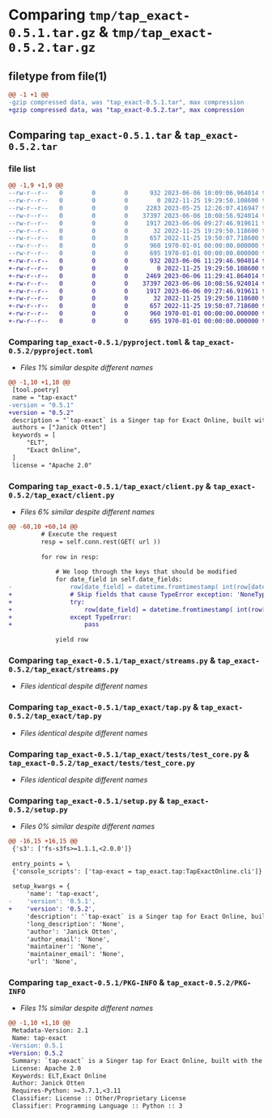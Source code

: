 # Comparing `tmp/tap_exact-0.5.1.tar.gz` & `tmp/tap_exact-0.5.2.tar.gz`

## filetype from file(1)

```diff
@@ -1 +1 @@
-gzip compressed data, was "tap_exact-0.5.1.tar", max compression
+gzip compressed data, was "tap_exact-0.5.2.tar", max compression
```

## Comparing `tap_exact-0.5.1.tar` & `tap_exact-0.5.2.tar`

### file list

```diff
@@ -1,9 +1,9 @@
--rw-r--r--   0        0        0      932 2023-06-06 10:09:06.964014 tap_exact-0.5.1/pyproject.toml
--rw-r--r--   0        0        0        0 2022-11-25 19:29:50.108600 tap_exact-0.5.1/tap_exact/__init__.py
--rw-r--r--   0        0        0     2283 2023-05-25 12:26:07.416947 tap_exact-0.5.1/tap_exact/client.py
--rw-r--r--   0        0        0    37397 2023-06-06 10:08:56.924014 tap_exact-0.5.1/tap_exact/streams.py
--rw-r--r--   0        0        0     1917 2023-06-06 09:27:46.919611 tap_exact-0.5.1/tap_exact/tap.py
--rw-r--r--   0        0        0       32 2022-11-25 19:29:50.118600 tap_exact-0.5.1/tap_exact/tests/__init__.py
--rw-r--r--   0        0        0      657 2022-11-25 19:50:07.718600 tap_exact-0.5.1/tap_exact/tests/test_core.py
--rw-r--r--   0        0        0      960 1970-01-01 00:00:00.000000 tap_exact-0.5.1/setup.py
--rw-r--r--   0        0        0      695 1970-01-01 00:00:00.000000 tap_exact-0.5.1/PKG-INFO
+-rw-r--r--   0        0        0      932 2023-06-06 11:29:46.904014 tap_exact-0.5.2/pyproject.toml
+-rw-r--r--   0        0        0        0 2022-11-25 19:29:50.108600 tap_exact-0.5.2/tap_exact/__init__.py
+-rw-r--r--   0        0        0     2469 2023-06-06 11:29:41.864014 tap_exact-0.5.2/tap_exact/client.py
+-rw-r--r--   0        0        0    37397 2023-06-06 10:08:56.924014 tap_exact-0.5.2/tap_exact/streams.py
+-rw-r--r--   0        0        0     1917 2023-06-06 09:27:46.919611 tap_exact-0.5.2/tap_exact/tap.py
+-rw-r--r--   0        0        0       32 2022-11-25 19:29:50.118600 tap_exact-0.5.2/tap_exact/tests/__init__.py
+-rw-r--r--   0        0        0      657 2022-11-25 19:50:07.718600 tap_exact-0.5.2/tap_exact/tests/test_core.py
+-rw-r--r--   0        0        0      960 1970-01-01 00:00:00.000000 tap_exact-0.5.2/setup.py
+-rw-r--r--   0        0        0      695 1970-01-01 00:00:00.000000 tap_exact-0.5.2/PKG-INFO
```

### Comparing `tap_exact-0.5.1/pyproject.toml` & `tap_exact-0.5.2/pyproject.toml`

 * *Files 1% similar despite different names*

```diff
@@ -1,10 +1,10 @@
 [tool.poetry]
 name = "tap-exact"
-version = "0.5.1"
+version = "0.5.2"
 description = "`tap-exact` is a Singer tap for Exact Online, built with the Meltano Singer SDK."
 authors = ["Janick Otten"]
 keywords = [
     "ELT",
     "Exact Online",
 ]
 license = "Apache 2.0"
```

### Comparing `tap_exact-0.5.1/tap_exact/client.py` & `tap_exact-0.5.2/tap_exact/client.py`

 * *Files 6% similar despite different names*

```diff
@@ -60,10 +60,14 @@
         # Execute the request
         resp = self.conn.rest(GET( url ))
 
         for row in resp:
             
             # We loop through the keys that should be modified
             for date_field in self.date_fields:
-                row[date_field] = datetime.fromtimestamp( int(row[date_field][6:-2]) / 1000.0 )
+                # Skip fields that cause TypeError exception: 'NoneType' object is not subscriptable 
+                try:
+                    row[date_field] = datetime.fromtimestamp( int(row[date_field][6:-2]) / 1000.0 )
+                except TypeError:
+                    pass
 
             yield row
```

### Comparing `tap_exact-0.5.1/tap_exact/streams.py` & `tap_exact-0.5.2/tap_exact/streams.py`

 * *Files identical despite different names*

### Comparing `tap_exact-0.5.1/tap_exact/tap.py` & `tap_exact-0.5.2/tap_exact/tap.py`

 * *Files identical despite different names*

### Comparing `tap_exact-0.5.1/tap_exact/tests/test_core.py` & `tap_exact-0.5.2/tap_exact/tests/test_core.py`

 * *Files identical despite different names*

### Comparing `tap_exact-0.5.1/setup.py` & `tap_exact-0.5.2/setup.py`

 * *Files 0% similar despite different names*

```diff
@@ -16,15 +16,15 @@
 {'s3': ['fs-s3fs>=1.1.1,<2.0.0']}
 
 entry_points = \
 {'console_scripts': ['tap-exact = tap_exact.tap:TapExactOnline.cli']}
 
 setup_kwargs = {
     'name': 'tap-exact',
-    'version': '0.5.1',
+    'version': '0.5.2',
     'description': '`tap-exact` is a Singer tap for Exact Online, built with the Meltano Singer SDK.',
     'long_description': 'None',
     'author': 'Janick Otten',
     'author_email': 'None',
     'maintainer': 'None',
     'maintainer_email': 'None',
     'url': 'None',
```

### Comparing `tap_exact-0.5.1/PKG-INFO` & `tap_exact-0.5.2/PKG-INFO`

 * *Files 1% similar despite different names*

```diff
@@ -1,10 +1,10 @@
 Metadata-Version: 2.1
 Name: tap-exact
-Version: 0.5.1
+Version: 0.5.2
 Summary: `tap-exact` is a Singer tap for Exact Online, built with the Meltano Singer SDK.
 License: Apache 2.0
 Keywords: ELT,Exact Online
 Author: Janick Otten
 Requires-Python: >=3.7.1,<3.11
 Classifier: License :: Other/Proprietary License
 Classifier: Programming Language :: Python :: 3
```

